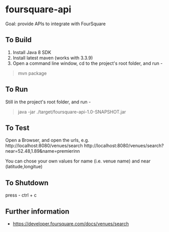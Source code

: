 # foursquare-api

Goal: provide APIs to integrate with FourSquare 

To Build
---------
1. Install Java 8 SDK
2. Install latest maven (works with 3.3.9)
3. Open a command line window, cd to the project's root folder, and run -
>mvn package

To Run
---------
Still in the project's root folder, and run -
>java -jar ./target/foursquare-api-1.0-SNAPSHOT.jar
        
To Test
---------
Open a Browser, and open the urls, e.g.
http://localhost:8080/venues/search
http://localhost:8080/venues/search?near=52.48,1.89&name=premierinn

You can chose your own values for name (i.e. venue name) and near (latitude,longitue)

To Shutdown
-----------
press - ctrl + c

Further information
-------------------

* https://developer.foursquare.com/docs/venues/search
